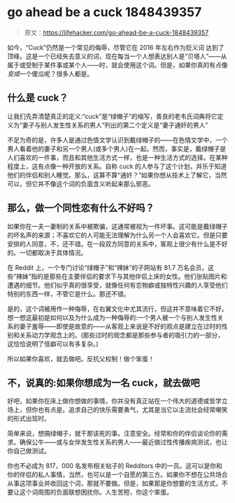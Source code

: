 # go ahead be a cuck 1848439357

> 原文：<https://lifehacker.com/go-ahead-be-a-cuck-1848439357>

如今，“Cuck”仍然是一个常见的侮辱，尽管它在 2016 年左右作为贬义词 达到了顶峰。这是一个已经失去意义的词，现在每当一个人想表达别人是“贝塔人”——从属于或受制于某件事或某个人——时，就会使用这个词。但是，如果你真的有点像*变成*一个傻瓜呢？很多人都是。

## 什么是 cuck？

让我们先弄清楚真正的定义:“cuck”是“绿帽子”的缩写，善良的老韦氏词典将它定义为“妻子与别人发生性关系的男人”列出的第二个定义是“妻子通奸的男人”



不足为奇的是，许多人是通过色情文学认识到戴绿帽子的——在色情文学中，一个男人看着他的妻子和另一个男人(或多个男人)在一起。然而，事实是，戴绿帽子是人们喜欢的一件事，而且和其他生活方式一样，也是一种生活方式的选择。在某种程度上，这有点像一种开放的关系。自称 cuck 的人参与了这个计划，并乐于知道他们的伴侣和别人睡觉。那么，这算不算“通奸？”如果你想从技术上了解它，当然可以，但它并不像这个词的负面含义听起来那么邪恶。

## 那么，做一个同性恋有什么不好吗？

如果你在一夫一妻制的关系中被欺骗，这通常被视为一件坏事。这可能是戴绿帽子的坏名声的来源；不喜欢它的人可能无法理解为什么另一个人会喜欢它。但是只要安排的人同意，不，还不错。在一段双方同意的关系中，客观上很少有什么是不好的。一切都取决于具体情况。

在 Reddit 上，一个专门讨论“绿帽子”和“辣妹”的子网站有 81.7 万名会员，这些“辣妹”指的是那些在主要伴侣的要求下与其他伴侣上床的女性。他们张贴图片和遭遇的细节。他们似乎真的很享受，就像任何有恋物癖或独特性兴趣的人享受他们特别的东西一样，不管它是什么。那还不错。

是的，这个词被用作一种侮辱，在右翼文化中尤其流行，但这并不意味着它不好。想一想这最初是如何以及为什么成为一种侮辱的:一个男人被一个与别人发生性关系的妻子羞辱——即使是故意的——从客观上来说是不好的观点是建立在过时的性别和关系动力学观念上的。(那些过时的观念都是那些参与者的吸引力的一部分，这恰恰说明了怪癖可以有多复杂。)



所以如果你喜欢，就去做吧。反抗父权制！做个笨蛋！

## 不，说真的:如果你想成为一名 cuck，就去做吧

好吧，如果你在床上做你想做的事情，你并没有真正站在一个伟大的道德或哲学立场上，但你也有点是。追求自己的快乐需要勇气，尤其是当它以主流社会经常嘲笑的形式出现时。

简单来说，想搞绿帽子，就干那该死的事。注意安全。经常和你的伴侣谈论你的需求。确保公牛——或与女伴发生性关系的男人——最近做过性传播疾病测试，也让你自己做测试。

你也不必成为 817，000 名发布相关帖子的 Redditors 中的一员。这可以是你和你的伴侣的私人事情，当然，也可以是一个自愿的第三方。如果你不想在公共场合从事这项事业并收回这个词，那就不要做。但是，如果那是你想要的生活方式，不要让这个词周围的负面联想困扰你。人生苦短，你这个笨蛋。

